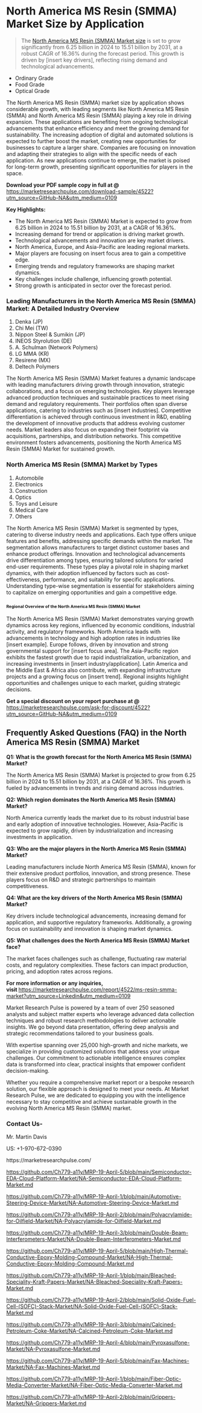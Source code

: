 <h1>North America MS Resin (SMMA) Market&nbsp;Size by Application</h1><blockquote><p>The <a href="https://marketresearchpulse.com/download-sample/4522?utm_source=GitHub-NA&amp;utm_medium=0109">North America MS Resin (SMMA) Market size</a> is set to grow significantly from 6.25 billion in 2024 to 15.51 billion by 2031, at a robust CAGR of 16.36% during the forecast period. This growth is driven by [insert key drivers], reflecting rising demand and technological advancements.</p></blockquote><ul><li>Ordinary Grade <li> Food Grade <li> Optical Grade</li></ul><p>The North America MS Resin (SMMA) market size by application shows considerable growth, with leading segments like North America MS Resin (SMMA) and North America MS Resin (SMMA) playing a key role in driving expansion. These applications are benefiting from ongoing technological advancements that enhance efficiency and meet the growing demand for sustainability. The increasing adoption of digital and automated solutions is expected to further boost the market, creating new opportunities for businesses to capture a larger share. Companies are focusing on innovation and adapting their strategies to align with the specific needs of each application. As new applications continue to emerge, the market is poised for long-term growth, presenting significant opportunities for players in the space.</p><p><strong>Download your PDF sample copy in full at @ </strong><a href="https://marketresearchpulse.com/download-sample/4522?utm_source=GitHub-NA&amp;utm_medium=0109">https://marketresearchpulse.com/download-sample/4522?utm_source=GitHub-NA&amp;utm_medium=0109</a></p><p><strong>Key Highlights: </strong></p><ul><li>The North America MS Resin (SMMA) Market is expected to grow from 6.25 billion in 2024 to 15.51 billion by 2031, at a CAGR of 16.36%.</li><li>Increasing demand for trend or application is driving market growth.</li><li>Technological advancements and innovation are key market drivers.</li><li>North America, Europe, and Asia-Pacific are leading regional markets.</li><li>Major players are focusing on insert focus area to gain a competitive edge.</li><li>Emerging trends and regulatory frameworks are shaping market dynamics.</li><li>Key challenges include challenge, influencing growth potential.</li><li>Strong growth is anticipated in sector over the forecast period.</li></ul><h3>Leading Manufacturers in the North America MS Resin (SMMA) Market: A Detailed Industry Overview</h3><ol><li>Denka (JP)</li><li>Chi Mei (TW)</li><li>Nippon Steel & Sumikin (JP)</li><li>INEOS Styrolution (DE)</li><li>A. Schulman (Network Polymers)</li><li>LG MMA (KR)</li><li>Resirene (MX)</li><li>Deltech Polymers</li></ol><div class="flex max-w-full flex-col flex-grow"><div class="min-h-8 text-message flex w-full flex-col items-end gap-2 whitespace-normal break-words [.text-message+&amp;]:mt-5" dir="auto" data-message-author-role="assistant" data-message-id="fd8432e4-4910-450d-b182-61b7bfb0a01f" data-message-model-slug="gpt-4o"><div class="flex w-full flex-col gap-1 empty:hidden first:pt-[3px]"><div class="markdown prose w-full break-words dark:prose-invert light"><p>The North America MS Resin (SMMA) Market features a dynamic landscape with leading manufacturers driving growth through innovation, strategic collaborations, and a focus on emerging technologies. Key players leverage advanced production techniques and sustainable practices to meet rising demand and regulatory requirements. Their portfolios often span diverse applications, catering to industries such as [insert industries]. Competitive differentiation is achieved through continuous investment in R&amp;D, enabling the development of innovative products that address evolving customer needs. Market leaders also focus on expanding their footprint via acquisitions, partnerships, and distribution networks. This competitive environment fosters advancements, positioning the North America MS Resin (SMMA) Market for sustained growth.</p></div></div></div></div><h3>North America MS Resin (SMMA) Market by Types</h3><ol><li>Automobile <li> Electronics <li> Construction <li> Optics <li> Toys and Leisure <li> Medical Care <li> Others</li></ol><div class="flex max-w-full flex-col flex-grow"><div class="min-h-8 text-message flex w-full flex-col items-end gap-2 whitespace-normal break-words [.text-message+&amp;]:mt-5" dir="auto" data-message-author-role="assistant" data-message-id="084470be-0bb7-4664-bddf-5156b4f41249" data-message-model-slug="gpt-4o-mini"><div class="flex w-full flex-col gap-1 empty:hidden first:pt-[3px]"><div class="markdown prose w-full break-words dark:prose-invert light"><p>The North America MS Resin (SMMA) Market is segmented by types, catering to diverse industry needs and applications. Each type offers unique features and benefits, addressing specific demands within the market. The segmentation allows manufacturers to target distinct customer bases and enhance product offerings. Innovation and technological advancements drive differentiation among types, ensuring tailored solutions for varied end-user requirements. These types play a pivotal role in shaping market dynamics, with their adoption influenced by factors such as cost-effectiveness, performance, and suitability for specific applications. Understanding type-wise segmentation is essential for stakeholders aiming to capitalize on emerging opportunities and gain a competitive edge.</p></div></div></div></div><h3><span style="font-size: 11px;">Regional Overview of the North America MS Resin (SMMA) Market</span></h3><div class="flex max-w-full flex-col flex-grow"><div class="min-h-8 text-message flex w-full flex-col items-end gap-2 whitespace-normal break-words [.text-message+&amp;]:mt-5" dir="auto" data-message-author-role="assistant" data-message-id="e9038762-ce64-4e30-91c9-9bd413514231" data-message-model-slug="gpt-4o-mini"><div class="flex w-full flex-col gap-1 empty:hidden first:pt-[3px]"><div class="markdown prose w-full break-words dark:prose-invert light"><p>The North America MS Resin (SMMA) Market demonstrates varying growth dynamics across key regions, influenced by economic conditions, industrial activity, and regulatory frameworks. North America leads with advancements in technology and high adoption rates in industries like [insert example]. Europe follows, driven by innovation and strong governmental support for [insert focus area]. The Asia-Pacific region exhibits the fastest growth due to rapid industrialization, urbanization, and increasing investments in [insert industry/application]. Latin America and the Middle East &amp; Africa also contribute, with expanding infrastructure projects and a growing focus on [insert trend]. Regional insights highlight opportunities and challenges unique to each market, guiding strategic decisions.</p></div></div></div></div><p><strong>Get a special discount on your report purchase at @ </strong><a href="https://marketresearchpulse.com/ask-for-discount/4522?utm_source=GitHub-NA&amp;utm_medium=0109">https://marketresearchpulse.com/ask-for-discount/4522?utm_source=GitHub-NA&amp;utm_medium=0109</a></p><h2>Frequently Asked Questions (FAQ) in the North America MS Resin (SMMA) Market</h2><p><strong>Q1: What is the growth forecast for the North America MS Resin (SMMA) Market?</strong></p><p>The North America MS Resin (SMMA) Market is projected to grow from 6.25 billion in 2024 to 15.51 billion by 2031, at a CAGR of 16.36%. This growth is fueled by advancements in trends and rising demand across industries.</p><p><strong>Q2: Which region dominates the North America MS Resin (SMMA) Market?</strong></p><p>North America currently leads the market due to its robust industrial base and early adoption of innovative technologies. However, Asia-Pacific is expected to grow rapidly, driven by industrialization and increasing investments in application.</p><p><strong>Q3: Who are the major players in the North America MS Resin (SMMA) Market?</strong></p><p>Leading manufacturers include North America MS Resin (SMMA), known for their extensive product portfolios, innovation, and strong presence. These players focus on R&amp;D and strategic partnerships to maintain competitiveness.</p><p><strong>Q4: What are the key drivers of the North America MS Resin (SMMA) Market?</strong></p><p>Key drivers include technological advancements, increasing demand for application, and supportive regulatory frameworks. Additionally, a growing focus on sustainability and innovation is shaping market dynamics.</p><p><strong>Q5: What challenges does the North America MS Resin (SMMA) Market face?</strong></p><p>The market faces challenges such as challenge, fluctuating raw material costs, and regulatory complexities. These factors can impact production, pricing, and adoption rates across regions.</p><p><strong>For more information or any inquiries, visit&nbsp;</strong><a href="https://marketresearchpulse.com/report/4522/ms-resin-smma-market?utm_source=Linkedin&utm_medium=0109">https://marketresearchpulse.com/report/4522/ms-resin-smma-market?utm_source=Linkedin&utm_medium=0109</a></p><p>Market Research Pulse is powered by a team of over 250 seasoned analysts and subject matter experts who leverage advanced data collection techniques and robust research methodologies to deliver actionable insights. We go beyond data presentation, offering deep analysis and strategic recommendations tailored to your business goals.</p><p>With expertise spanning over 25,000 high-growth and niche markets, we specialize in providing customized solutions that address your unique challenges. Our commitment to actionable intelligence ensures complex data is transformed into clear, practical insights that empower confident decision-making.</p><p>Whether you require a comprehensive market report or a bespoke research solution, our flexible approach is designed to meet your needs. At Market Research Pulse, we are dedicated to equipping you with the intelligence necessary to stay competitive and achieve sustainable growth in the evolving North America MS Resin (SMMA) market.</p><h3><strong>Contact Us-</strong></h3><p>Mr. Martin Davis</p><p>US: +1-970-672-0390</p><p>https://marketresearchpulse.com/</p><p><a href="https://github.com/Ch779-a11y/MRP-19-April-5/blob/main/Semiconductor-EDA-Cloud-Platform-Market/NA-Semiconductor-EDA-Cloud-Platform-Market.md">https://github.com/Ch779-a11y/MRP-19-April-5/blob/main/Semiconductor-EDA-Cloud-Platform-Market/NA-Semiconductor-EDA-Cloud-Platform-Market.md</a></p><p><a href="https://github.com/Ch779-a11y/MRP-19-April-1/blob/main/Automotive-Steering-Device-Market/NA-Automotive-Steering-Device-Market.md">https://github.com/Ch779-a11y/MRP-19-April-1/blob/main/Automotive-Steering-Device-Market/NA-Automotive-Steering-Device-Market.md</a></p><p><a href="https://github.com/Ch779-a11y/MRP-19-April-2/blob/main/Polyacrylamide-for-Oilfield-Market/NA-Polyacrylamide-for-Oilfield-Market.md">https://github.com/Ch779-a11y/MRP-19-April-2/blob/main/Polyacrylamide-for-Oilfield-Market/NA-Polyacrylamide-for-Oilfield-Market.md</a></p><p><a href="https://github.com/Ch779-a11y/MRP-19-April-3/blob/main/Double-Beam-Interferometers-Market/NA-Double-Beam-Interferometers-Market.md">https://github.com/Ch779-a11y/MRP-19-April-3/blob/main/Double-Beam-Interferometers-Market/NA-Double-Beam-Interferometers-Market.md</a></p><p><a href="https://github.com/Ch779-a11y/MRP-19-April-5/blob/main/High-Thermal-Conductive-Epoxy-Molding-Compound-Market/NA-High-Thermal-Conductive-Epoxy-Molding-Compound-Market.md">https://github.com/Ch779-a11y/MRP-19-April-5/blob/main/High-Thermal-Conductive-Epoxy-Molding-Compound-Market/NA-High-Thermal-Conductive-Epoxy-Molding-Compound-Market.md</a></p><p><a href="https://github.com/Ch779-a11y/MRP-19-April-1/blob/main/Bleached-Speciality-Kraft-Papers-Market/NA-Bleached-Speciality-Kraft-Papers-Market.md">https://github.com/Ch779-a11y/MRP-19-April-1/blob/main/Bleached-Speciality-Kraft-Papers-Market/NA-Bleached-Speciality-Kraft-Papers-Market.md</a></p><p><a href="https://github.com/Ch779-a11y/MRP-19-April-2/blob/main/Solid-Oxide-Fuel-Cell-(SOFC)-Stack-Market/NA-Solid-Oxide-Fuel-Cell-(SOFC)-Stack-Market.md">https://github.com/Ch779-a11y/MRP-19-April-2/blob/main/Solid-Oxide-Fuel-Cell-(SOFC)-Stack-Market/NA-Solid-Oxide-Fuel-Cell-(SOFC)-Stack-Market.md</a></p><p><a href="https://github.com/Ch779-a11y/MRP-19-April-3/blob/main/Calcined-Petroleum-Coke-Market/NA-Calcined-Petroleum-Coke-Market.md">https://github.com/Ch779-a11y/MRP-19-April-3/blob/main/Calcined-Petroleum-Coke-Market/NA-Calcined-Petroleum-Coke-Market.md</a></p><p><a href="https://github.com/Ch779-a11y/MRP-19-April-4/blob/main/Pyroxasulfone-Market/NA-Pyroxasulfone-Market.md">https://github.com/Ch779-a11y/MRP-19-April-4/blob/main/Pyroxasulfone-Market/NA-Pyroxasulfone-Market.md</a></p><p><a href="https://github.com/Ch779-a11y/MRP-19-April-5/blob/main/Fax-Machines-Market/NA-Fax-Machines-Market.md">https://github.com/Ch779-a11y/MRP-19-April-5/blob/main/Fax-Machines-Market/NA-Fax-Machines-Market.md</a></p><p><a href="https://github.com/Ch779-a11y/MRP-19-April-1/blob/main/Fiber-Optic-Media-Converter-Market/NA-Fiber-Optic-Media-Converter-Market.md">https://github.com/Ch779-a11y/MRP-19-April-1/blob/main/Fiber-Optic-Media-Converter-Market/NA-Fiber-Optic-Media-Converter-Market.md</a></p><p><a href="https://github.com/Ch779-a11y/MRP-19-April-2/blob/main/Grippers-Market/NA-Grippers-Market.md">https://github.com/Ch779-a11y/MRP-19-April-2/blob/main/Grippers-Market/NA-Grippers-Market.md</a></p>
